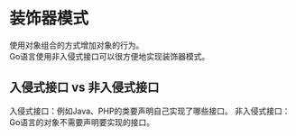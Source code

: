 # 装饰器模式
使用对象组合的方式增加对象的行为。  
Go语言使用非入侵式接口可以很方便地实现装饰器模式。

## 入侵式接口 vs 非入侵式接口
入侵式接口：例如Java、PHP的类要声明自己实现了哪些接口。
非入侵式接口：Go语言的对象不需要声明要实现的接口。